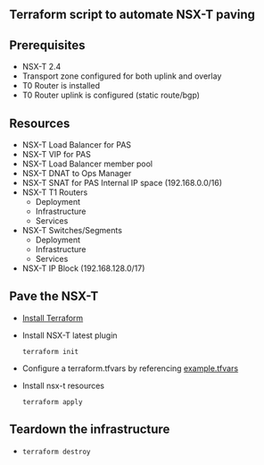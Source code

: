 ## Terraform script to automate NSX-T paving

## Prerequisites

* NSX-T 2.4
* Transport zone configured for both uplink and overlay
* T0 Router is installed
* T0 Router uplink is configured (static route/bgp)

## Resources

* NSX-T Load Balancer for PAS
* NSX-T VIP for PAS
* NSX-T Load Balancer member pool
* NSX-T DNAT to Ops Manager
* NSX-T SNAT for PAS Internal IP space (192.168.0.0/16)
* NSX-T T1 Routers
  * Deployment
  * Infrastructure
  * Services
* NSX-T Switches/Segments
  * Deployment
  * Infrastructure
  * Services
* NSX-T IP Block (192.168.128.0/17)  

## Pave the NSX-T

* [Install Terraform](https://www.terraform.io/downloads.html)
* Install NSX-T latest plugin

  ```
  terraform init
  ```
* Configure a terraform.tfvars by referencing [example.tfvars](./example.tfvars)
* Install nsx-t resources
  ```
  terraform apply
  ```

## Teardown the infrastructure

* ```terraform destroy```

